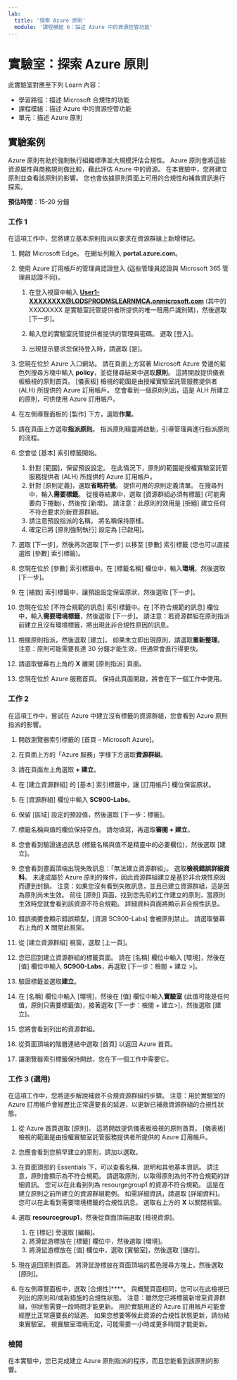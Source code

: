 ```yaml
---
lab:
  title: '探索 Azure 原則'
  module: '課程模組 6：描述 Azure 中的資源控管功能'
---
```



# <a name="lab-explore-azure-policy"></a>實驗室：探索 Azure 原則

此實驗室對應至下列 Learn 內容：

- 學習路徑：描述 Microsoft 合規性的功能
- 課程模組：描述 Azure 中的資源控管功能
- 單元：描述 Azure 原則

## <a name="lab-scenario"></a>實驗案例

Azure 原則有助於強制執行組織標準並大規模評估合規性。 Azure 原則會將這些資源屬性與商務規則做比較，藉此評估 Azure 中的資源。 在本實驗中，您將建立原則並查看該原則的影響。  您也會依據原則頁面上可用的合規性和補救資訊進行探索。

**預估時間**：15-20 分鐘

### <a name="task-1"></a>工作 1

在這項工作中，您將建立基本原則指派以要求在資源群組上新增標記。
1.  開啟 Microsoft Edge。 在網址列輸入 **portal.azure.com**。

1. 使用 Azure 訂用帳戶的管理員認證登入 (這些管理員認證與 Microsoft 365 管理員認證不同)。
    1. 在登入視窗中輸入 **User1-XXXXXXXX@LODSPRODMSLEARNMCA.onmicrosoft.com** (其中的 XXXXXXXX 是實驗室託管提供者所提供的唯一租用戶識別碼)，然後選取 [下一步]。

    1. 輸入您的實驗室託管提供者提供的管理員密碼。 選取 [登入]。
    1. 出現提示要求您保持登入時，請選取 [是]。

1. 您現在位於 Azure 入口網站。  請在頁面上方寫著 Microsoft Azure 旁邊的藍色列搜尋方塊中輸入 **policy**，並從搜尋結果中選取**原則**。 這將開啟提供儀表板檢視的原則首頁。  [儀表板] 檢視的範圍是由授權實驗室託管服務提供者 (ALH) 所提供的 Azure 訂用帳戶。 您會看到一個原則列出，這是 ALH 所建立的原則，可供使用 Azure 訂用帳戶。

1. 在左側導覽面板的 [製作] 下方，選取**作業**。

1. 請在頁面上方選取**指派原則**。 指派原則精靈將啟動，引導管理員進行指派原則的流程。

1. 您會從 [基本] 索引標籤開始。
    1. 針對 [範圍]，保留預設設定。 在此情況下，原則的範圍是授權實驗室託管服務提供者 (ALH) 所提供的 Azure 訂用帳戶。
    1. 針對 [原則定義]，選取**省略符號**。  提供可用的原則定義清單。  在搜尋列中，輸入**需要標籤**。 從搜尋結果中，選取 [資源群組必須有標籤] \(可能需要向下捲動\)，然後按 [新增]。  請注意：此原則的效用是 [拒絕] 建立任何不符合要求的新資源群組。  
    1. 請注意預設指派的名稱。  將名稱保持原樣。
    1. 確定已將 [原則強制執行] 設定為 [已啟用]。

1. 選取 [下一步]，然後再次選取 [下一步] 以移至 [參數] 索引標籤 (您也可以直接選取 [參數] 索引標籤)。

1. 您現在位於 [參數] 索引標籤中。在 [標籤名稱] 欄位中，輸入**環境**，然後選取 [下一步]。

1. 在 [補救] 索引標籤中，讓預設設定保留原狀，然後選取 [下一步]。

1. 您現在位於 [不符合規範的訊息] 索引標籤中。在 [不符合規範的訊息] 欄位中，輸入**需要環境標籤**，然後選取 [下一步]。 請注意：若資源群組在原則指派前建立且沒有環境標籤，將出現此非合規性原因的訊息。

1. 檢閱原則指派，然後選取 [建立]。  如果未立即出現原則，請選取**重新整理**。 注意：原則可能需要長達 30 分鐘才能生效，但通常會進行得更快。

1. 請選取螢幕右上角的 **X** 離開 [原則指派] 頁面。

1. 您現在位於 Azure 服務首頁。  保持此頁面開啟，將會在下一個工作中使用。

### <a name="task-2"></a>工作 2

在這項工作中，嘗試在 Azure 中建立沒有標籤的資源群組，您會看到 Azure 原則指派的影響。

1. 開啟瀏覽器索引標籤的 [首頁 – Microsoft Azure]。

1. 在頁面上方的「Azure 服務」字樣下方選取**資源群組**。

1. 請在頁面左上角選取 **+ 建立**。

1. 在 [建立資源群組] 的 [基本] 索引標籤中，讓 [訂用帳戶] 欄位保留原狀。

1. 在 [資源群組] 欄位中輸入 **SC900-Labs**。

1. 保留 [區域] 設定的預設值，然後選取 [下一步：標籤]。

1. 標籤名稱與值的欄位保持空白。  請勿填寫，再選取**審閱 + 建立**。

1. 您會看到驗證通過訊息 (標籤名稱與值不是精靈中的必要欄位)，然後選取 [建立]。

1. 您會看到畫面頂端出現失敗訊息：「無法建立資源群組」。 選取**檢視錯誤詳細資料**。 未達成屬於 Azure 原則的條件，因此資源群組建立是基於非合規性原因而遭到封鎖。 注意：如果您沒有看到失敗訊息，並且已建立資源群組，這是因為原則尚未生效。  前往 [原則] 頁面，找到您先前的工作建立的原則，當原則生效時您就會看到該資源不符合規範。  詳細資料頁面將顯示非合規性訊息。

1. 錯誤摘要會顯示錯誤類型，[資源 SC900-Labs] 會被原則禁止。  請選取螢幕右上角的 **X** 關閉此視窗。

1. 從 [建立資源群組] 視窗，選取 [上一頁]。

1. 您已回到建立資源群組的標籤頁面。  請在 [名稱] 欄位中輸入 [環境]，然後在 [值] 欄位中輸入 **SC900-Labs**，再選取 [下一步：檢閱 + 建立 >]。

1. 驗證標籤並選取**建立**。

1. 在 [名稱] 欄位中輸入 [環境]，然後在 [值] 欄位中輸入**實驗室** (此值可能是任何值，原則只需要標籤值)，接著選取 [下一步：檢閱 + 建立>]，然後選取 [建立]。

1. 您將會看到列出的資源群組。  

1. 從頁面頂端的階層連結中選取 [首頁] 以返回 Azure 首頁。

1. 讓瀏覽器索引標籤保持開啟，您在下一個工作中需要它。

### <a name="task-3-optional"></a>工作 3 (選用)

在這項工作中，您將逐步解說補救不合規資源群組的步驟。 注意：用於實驗室的 Azure 訂用帳戶會經歷比正常還要長的延遲，以更新已補救資源群組的合規性狀態。

1. 從 Azure 首頁選取 [原則]。 這將開啟提供儀表板檢視的原則首頁。  [儀表板] 檢視的範圍是由授權實驗室託管服務提供者所提供的 Azure 訂用帳戶。  

1. 您應會看到您稍早建立的原則，請加以選取。

1. 在頁面頂部的 Essentials 下，可以查看名稱、說明和其他基本資訊。  請注意，原則會顯示為不符合規範。  請選取原則，以取得原則為何不符合規範的詳細資訊。 您可以在此看到列為 resourgegroup1 的資源不符合規範。  這是在建立原則之前所建立的資源群組範例。 如需詳細資訊，請選取 [詳細資料]。  您可以在此看到需要環境標籤的合規性訊息。  選取右上方的 **X** 以關閉視窗。

1. 選取 **resourcegroup1**，然後從頁面頂端選取 [檢視資源]。
    1. 在 [標記] 旁選取 [編輯]。
    1. 將滑鼠游標放在 [標籤] 欄位中，然後選取 [環境]。
    1. 將滑鼠游標放在 [值] 欄位中，選取 [實驗室]，然後選取 [儲存]。

1. 現在返回原則頁面。  將滑鼠游標放在頁面頂端的藍色搜尋方塊上，然後選取 [原則]。

1. 在左側導覽面板中，選取 [合規性]****。  與概覽頁面相同，您可以在此檢視已列出的原則和/或新措施的合規性狀態。  注意：雖然您已將標籤新增至資源群組，但狀態需要一段時間才能更新。  用於實驗用途的 Azure 訂用帳戶可能會經歷比正常還要長的延遲。 如果您想要等候此資源的合規性狀態更新，請勿結束實驗室。 視實驗室環境而定，可能需要一小時或更多時間才能更新。  

### <a name="review"></a>檢閱

在本實驗中，您已完成建立 Azure 原則指派的程序，而且您能看到該原則的影響。
